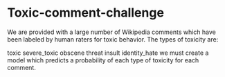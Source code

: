 # Toxic-comment-challenge
We are provided with a large number of Wikipedia comments which have been labeled by human raters for toxic behavior. The types of toxicity are:

toxic
severe_toxic
obscene
threat
insult
identity_hate
we must create a model which predicts a probability of each type of toxicity for each comment.
